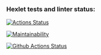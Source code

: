 ### Hexlet tests and linter status:
[![Actions Status](https://github.com/Fessan/python-project-lvl1/workflows/hexlet-check/badge.svg)](https://github.com/Fessan/python-project-lvl1/actions)

[![Maintainability](https://api.codeclimate.com/v1/badges/a99a88d28ad37a79dbf6/maintainability)](https://codeclimate.com/github/codeclimate/codeclimate/maintainability)


[![Github Actions Status](https://github.com/Fessan/python-project-lvl1/workflows/check/badge.svg)](https://github.com/Fessan/python-project-lvl1/actions)